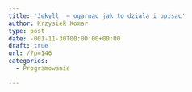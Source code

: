 ```yaml
---
title: 'Jekyll  – ogarnac jak to dziala i opisac'
author: Krzysiek Komar
type: post
date: -001-11-30T00:00:00+00:00
draft: true
url: /?p=146
categories:
  - Programowanie

---
```

<span class="embed-youtube" style="text-align:center; display: block;"></span>